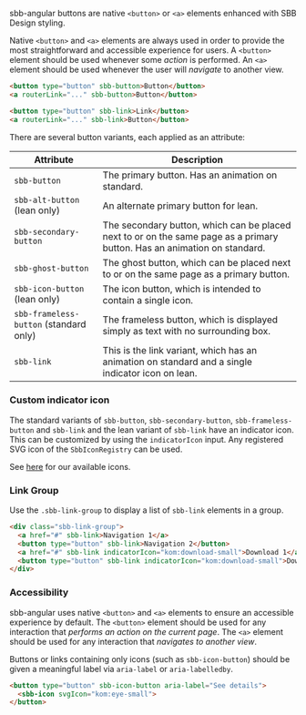 sbb-angular buttons are native `<button>` or `<a>` elements enhanced with SBB Design
styling.

Native `<button>` and `<a>` elements are always used in order to provide the most straightforward
and accessible experience for users. A `<button>` element should be used whenever some _action_
is performed. An `<a>` element should be used whenever the user will _navigate_ to another view.

```html
<button type="button" sbb-button>Button</button>
<a routerLink="..." sbb-button>Button</button>

<button type="button" sbb-link>Link</button>
<a routerLink="..." sbb-link>Button</button>
```

There are several button variants, each applied as an attribute:

| Attribute                              | Description                                                                                                              |
| -------------------------------------- | ------------------------------------------------------------------------------------------------------------------------ |
| `sbb-button`                           | The primary button. Has an animation on standard.                                                                        |
| `sbb-alt-button` (lean only)           | An alternate primary button for lean.                                                                                    |
| `sbb-secondary-button`                 | The secondary button, which can be placed next to or on the same page as a primary button. Has an animation on standard. |
| `sbb-ghost-button`                     | The ghost button, which can be placed next to or on the same page as a primary button.                                   |
| `sbb-icon-button` (lean only)          | The icon button, which is intended to contain a single icon.                                                             |
| `sbb-frameless-button` (standard only) | The frameless button, which is displayed simply as text with no surrounding box.                                         |
| `sbb-link`                             | This is the link variant, which has an animation on standard and a single indicator icon on lean.                        |

### Custom indicator icon

The standard variants of `sbb-button`, `sbb-secondary-button`, `sbb-frameless-button` and
`sbb-link` and the lean variant of `sbb-link` have an indicator icon. This can be customized
by using the `indicatorIcon` input. Any registered SVG icon of the `SbbIconRegistry` can be used.

See [here](/angular/icon-overview) for our available icons.

### Link Group

Use the `.sbb-link-group` to display a list of `sbb-link` elements in a group.

```html
<div class="sbb-link-group">
  <a href="#" sbb-link>Navigation 1</a>
  <button type="button" sbb-link>Navigation 2</button>
  <a href="#" sbb-link indicatorIcon="kom:download-small">Download 1</a>
  <button type="button" sbb-link indicatorIcon="kom:download-small">Download 2</button>
</div>
```

### Accessibility

sbb-angular uses native `<button>` and `<a>` elements to ensure an accessible experience by
default. The `<button>` element should be used for any interaction that _performs an action on the
current page_. The `<a>` element should be used for any interaction that _navigates to another
view_.

Buttons or links containing only icons (such as `sbb-icon-button`)
should be given a meaningful label via `aria-label` or `aria-labelledby`.

```html
<button type="button" sbb-icon-button aria-label="See details">
  <sbb-icon svgIcon="kom:eye-small">
</button>
```
